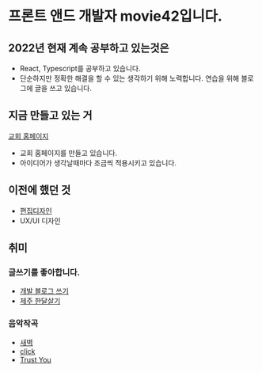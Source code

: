 # 프론트 앤드 개발자 movie42입니다. 

## 2022년 현재 계속 공부하고 있는것은
- React, Typescript를 공부하고 있습니다.
- 단순하지만 정확한 해결을 할 수 있는 생각하기 위해 노력합니다. 연습을 위해 블로그에 글을 쓰고 있습니다.

## 지금 만들고 있는 거
[교회 홈페이지](https://y-chung.com)
- 교회 홈페이지를 만들고 있습니다. 
- 아이디어가 생각날때마다 조금씩 적용시키고 있습니다.

## 이전에 했던 것
- [편집디자인](https://drive.google.com/file/d/1AP7PkPkzIJwt5Rha8zGn6bkGHUd24esM/view?usp=sharing)
- UX/UI 디자인

## 취미

### 글쓰기를 좋아합니다.
- [개발 블로그 쓰기](https://velog.io/@gogo78)
- [제주 한달살기](https://post.naver.com/my/series/detail.naver?seriesNo=652652&memberNo=578262)

### 음악작곡
- [새벽](https://youtu.be/wvbJMo7S_AM)
- [click](https://www.youtube.com/watch?v=3lBz84R1EPg)
- [Trust You](https://www.youtube.com/watch?v=GuT3j5kiQJw)
